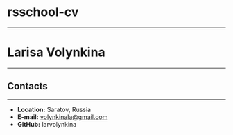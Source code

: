 # rsschool-cv
---
# Larisa Volynkina
---
## Contacts
---
* **Location:** Saratov, Russia
* **E-mail:** volynkinala@gmail.com
* **GitHub:** larvolynkina 